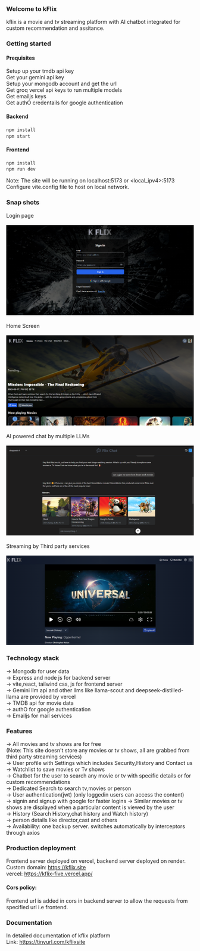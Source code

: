 ### Welcome to kFlix
kflix is a movie and tv streaming platform with AI chatbot integrated for custom recommendation and assitance.  

### Getting started

#### Prequisites
Setup up your tmdb api key <br>
Get your gemini api key <br>
Setup your mongodb account and get the url <br>
Get groq vercel api keys to run multiple models <br>
Get emailjs keys <br>
Get authO credentails for google authentication <br>

#### Backend
```sh
npm install
npm start
```
#### Frontend
```sh
npm install
npm run dev
```
Note: The site will be running on localhost:5173 or <local_ipv4>:5173 <br>
Configure vite.config file to host on local network.

### Snap shots
Login page
<br><br>
![Login](/snapshots/loginpage.png)
<br><br>
Home Screen
<br><br>
![Homescreen](/snapshots/homepage3.png)
<br><br>
AI powered chat by multiple LLMs
<br><br>
![chat page2](/snapshots/chatf1.png)
<br><br>
Streaming by Third party services
<br><br>
![watch page](/snapshots/watchpagetv2.png)
<br>

### Technology stack
-> Mongodb for user data <br>
-> Express and node js for backend server <br>
-> vite,react, tailwind css, js for frontend server <br>
-> Gemini llm api and other llms like llama-scout and deepseek-distilled-llama are provided by vercel <br>
-> TMDB api for movie data <br>
-> authO for google authentication <br>
-> Emailjs for mail services <br>

### Features
-> All movies and tv shows are for free <br>
(Note: This site doesn't store any movies or tv shows, all are grabbed from third party streaming services)<br>
-> User profile with Settings which includes Security,History and Contact us <br>
-> Watchlist to save movies or Tv shows <br>
-> Chatbot for the user to search any movie or tv with specific details or for custom recommendations <br>
-> Dedicated Search to search tv,movies or person <br>
-> User authentication(jwt) (only loggedin users can access the content) <br>
-> signin and signup with google for faster logins
-> Similar movies or tv shows are displayed when a particular content is viewed by the user <br>
-> History (Search History,chat history and Watch history) <br>
-> person details like director,cast and others <br>
-> Availability: one backup server. switches automatically by interceptors through axios <br>

### Production deployment
Frontend server deployed on vercel, backend server deployed on render. <br>
Custom domain: https://kflix.site <br> 
vercel: https://kflix-five.vercel.app/ <br>

#### Cors policy: <br>
Frontend url is added in cors in backend server to allow the requests from specified url i.e frontend. 
<br>

### Documentation
In detailed documentation of kflix platform <br>
Link: https://tinyurl.com/kflixsite
